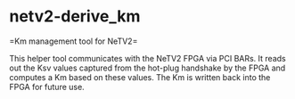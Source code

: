 # netv2-derive_km

=Km management tool for NeTV2=

This helper tool communicates with the NeTV2 FPGA via PCI BARs.
It reads out the Ksv values captured from the hot-plug handshake
by the FPGA and computes a Km based on these values. The Km is
written back into the FPGA for future use.

     

